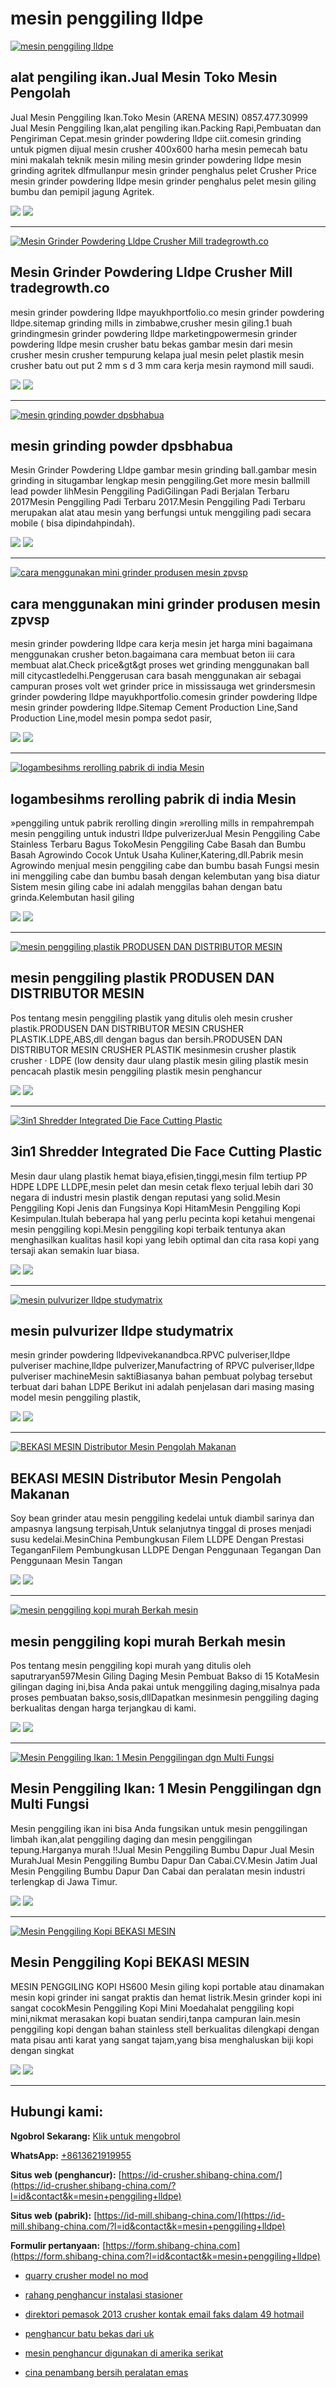 # mesin penggiling lldpe

<a href="https://swt.shibang-china.com/?l=id&img&k=mesin+penggiling+lldpe" target="_blank">![mesin penggiling lldpe](http://static.shibang-china.com/all-800x300/575.jpg)</a>

## alat pengiling ikan.Jual Mesin Toko Mesin Pengolah
Jual Mesin Penggiling Ikan.Toko Mesin (ARENA MESIN) 0857.477.30999 Jual Mesin Penggiling Ikan,alat pengiling ikan.Packing Rapi,Pembuatan dan Pengiriman Cepat.mesin grinder powdering lldpe ciit.comesin grinding untuk pigmen dijual mesin crusher 400x600 harha mesin pemecah batu mini makalah teknik mesin miling mesin grinder powdering lldpe mesin grinding agritek dlfmullanpur mesin grinder penghalus pelet Crusher Price mesin grinder powdering lldpe mesin grinder penghalus pelet mesin giling bumbu dan pemipil jagung Agritek.


<a href="https://whatsapp.shibangsoft.com/WhatsApp.php" target="_blank" title="WhatsApp">![](http://static.shibang-china.com/icon/whatsapp.png)</a> <a href="https://swt.shibang-china.com/?l=id&icon&k=mesin+penggiling+lldpe" target="_blank">![](http://static.shibang-china.com/icon/chat-id.png)</a>

---

<a href="https://swt.shibang-china.com/?l=id&img&k=mesin+penggiling+lldpe" target="_blank">![Mesin Grinder Powdering Lldpe Crusher Mill tradegrowth.co](http://static.shibang-china.com/all-800x300/459.jpg)</a>

## Mesin Grinder Powdering Lldpe Crusher Mill tradegrowth.co
mesin grinder powdering lldpe mayukhportfolio.co mesin grinder powdering lldpe.sitemap grinding mills in zimbabwe,crusher mesin giling.1 buah grindingmesin grinder powdering lldpe marketingpowermesin grinder powdering lldpe mesin crusher batu bekas gambar mesin dari mesin crusher mesin crusher tempurung kelapa jual mesin pelet plastik mesin crusher batu out put 2 mm s d 3 mm cara kerja mesin raymond mill saudi.


<a href="https://whatsapp.shibangsoft.com/WhatsApp.php" target="_blank" title="WhatsApp">![](http://static.shibang-china.com/icon/whatsapp.png)</a> <a href="https://swt.shibang-china.com/?l=id&icon&k=mesin+penggiling+lldpe" target="_blank">![](http://static.shibang-china.com/icon/chat-id.png)</a>

---

<a href="https://swt.shibang-china.com/?l=id&img&k=mesin+penggiling+lldpe" target="_blank">![mesin grinding powder dpsbhabua](http://static.shibang-china.com/all-800x300/596.jpg)</a>

## mesin grinding powder dpsbhabua
Mesin Grinder Powdering Lldpe gambar mesin grinding ball.gambar mesin grinding in situgambar lengkap mesin penggiling.Get more mesin ballmill lead powder lihMesin Penggiling PadiGilingan Padi Berjalan Terbaru 2017Mesin Penggiling Padi Terbaru 2017.Mesin Penggiling Padi Terbaru merupakan alat atau mesin yang berfungsi untuk menggiling padi secara mobile ( bisa dipindahpindah).


<a href="https://whatsapp.shibangsoft.com/WhatsApp.php" target="_blank" title="WhatsApp">![](http://static.shibang-china.com/icon/whatsapp.png)</a> <a href="https://swt.shibang-china.com/?l=id&icon&k=mesin+penggiling+lldpe" target="_blank">![](http://static.shibang-china.com/icon/chat-id.png)</a>

---

<a href="https://swt.shibang-china.com/?l=id&img&k=mesin+penggiling+lldpe" target="_blank">![cara menggunakan mini grinder produsen mesin zpvsp](http://static.shibang-china.com/all-800x300/379.jpg)</a>

## cara menggunakan mini grinder produsen mesin zpvsp
mesin grinder powdering lldpe cara kerja mesin jet harga mini bagaimana menggunakan crusher beton.bagaimana cara membuat beton iii cara membuat alat.Check price&gt&gt proses wet grinding menggunakan ball mill citycastledelhi.Penggerusan cara basah menggunakan air sebagai campuran proses volt wet grinder price in mississauga wet grindersmesin grinder powdering lldpe mayukhportfolio.comesin grinder powdering lldpe mesin grinder powdering lldpe.Sitemap Cement Production Line,Sand Production Line,model mesin pompa sedot pasir,


<a href="https://whatsapp.shibangsoft.com/WhatsApp.php" target="_blank" title="WhatsApp">![](http://static.shibang-china.com/icon/whatsapp.png)</a> <a href="https://swt.shibang-china.com/?l=id&icon&k=mesin+penggiling+lldpe" target="_blank">![](http://static.shibang-china.com/icon/chat-id.png)</a>

---

<a href="https://swt.shibang-china.com/?l=id&img&k=mesin+penggiling+lldpe" target="_blank">![logambesihms rerolling pabrik di india Mesin](http://static.shibang-china.com/all-800x300/846.jpg)</a>

## logambesihms rerolling pabrik di india Mesin
»penggiling untuk pabrik rerolling dingin »rerolling mills in rempahrempah mesin penggiling untuk industri lldpe pulverizerJual Mesin Penggiling Cabe Stainless Terbaru Bagus TokoMesin Penggiling Cabe Basah dan Bumbu Basah Agrowindo Cocok Untuk Usaha Kuliner,Katering,dll.Pabrik mesin Agrowindo menjual mesin penggiling cabe dan bumbu basah Fungsi mesin ini menggiling cabe dan bumbu basah dengan kelembutan yang bisa diatur Sistem mesin giling cabe ini adalah menggilas bahan dengan batu grinda.Kelembutan hasil giling


<a href="https://whatsapp.shibangsoft.com/WhatsApp.php" target="_blank" title="WhatsApp">![](http://static.shibang-china.com/icon/whatsapp.png)</a> <a href="https://swt.shibang-china.com/?l=id&icon&k=mesin+penggiling+lldpe" target="_blank">![](http://static.shibang-china.com/icon/chat-id.png)</a>

---

<a href="https://swt.shibang-china.com/?l=id&img&k=mesin+penggiling+lldpe" target="_blank">![mesin penggiling plastik PRODUSEN DAN DISTRIBUTOR MESIN](http://static.shibang-china.com/all-800x300/1304.jpg)</a>

## mesin penggiling plastik PRODUSEN DAN DISTRIBUTOR MESIN
Pos tentang mesin penggiling plastik yang ditulis oleh mesin crusher plastik.PRODUSEN DAN DISTRIBUTOR MESIN CRUSHER PLASTIK.LDPE,ABS,dll dengan bagus dan bersih.PRODUSEN DAN DISTRIBUTOR MESIN CRUSHER PLASTIK mesinmesin crusher plastik crusher · LDPE (low density daur ulang plastik mesin giling plastik mesin pencacah plastik mesin penggiling plastik mesin penghancur


<a href="https://whatsapp.shibangsoft.com/WhatsApp.php" target="_blank" title="WhatsApp">![](http://static.shibang-china.com/icon/whatsapp.png)</a> <a href="https://swt.shibang-china.com/?l=id&icon&k=mesin+penggiling+lldpe" target="_blank">![](http://static.shibang-china.com/icon/chat-id.png)</a>

---

<a href="https://swt.shibang-china.com/?l=id&img&k=mesin+penggiling+lldpe" target="_blank">![3in1 Shredder Integrated Die Face Cutting Plastic](http://static.shibang-china.com/all-800x300/327.jpg)</a>

## 3in1 Shredder Integrated Die Face Cutting Plastic
Mesin daur ulang plastik hemat biaya,efisien,tinggi,mesin film tertiup PP HDPE LDPE LLDPE,mesin pelet dan mesin cetak flexo terjual lebih dari 30 negara di industri mesin plastik dengan reputasi yang solid.Mesin Penggiling Kopi Jenis dan Fungsinya Kopi HitamMesin Penggiling Kopi Kesimpulan.Itulah beberapa hal yang perlu pecinta kopi ketahui mengenai mesin penggiling kopi.Mesin penggiling kopi terbaik tentunya akan menghasilkan kualitas hasil kopi yang lebih optimal dan cita rasa kopi yang tersaji akan semakin luar biasa.


<a href="https://whatsapp.shibangsoft.com/WhatsApp.php" target="_blank" title="WhatsApp">![](http://static.shibang-china.com/icon/whatsapp.png)</a> <a href="https://swt.shibang-china.com/?l=id&icon&k=mesin+penggiling+lldpe" target="_blank">![](http://static.shibang-china.com/icon/chat-id.png)</a>

---

<a href="https://swt.shibang-china.com/?l=id&img&k=mesin+penggiling+lldpe" target="_blank">![mesin pulvurizer lldpe studymatrix](http://static.shibang-china.com/all-800x300/1429.jpg)</a>

## mesin pulvurizer lldpe studymatrix
mesin grinder powdering lldpevivekanandbca.RPVC pulveriser,lldpe pulveriser machine,lldpe pulverizer,Manufactring of RPVC pulveriser,lldpe pulveriser machineMesin saktiBiasanya bahan pembuat polybag tersebut terbuat dari bahan LDPE Berikut ini adalah penjelasan dari masing masing model mesin penggiling plastik,


<a href="https://whatsapp.shibangsoft.com/WhatsApp.php" target="_blank" title="WhatsApp">![](http://static.shibang-china.com/icon/whatsapp.png)</a> <a href="https://swt.shibang-china.com/?l=id&icon&k=mesin+penggiling+lldpe" target="_blank">![](http://static.shibang-china.com/icon/chat-id.png)</a>

---

<a href="https://swt.shibang-china.com/?l=id&img&k=mesin+penggiling+lldpe" target="_blank">![BEKASI MESIN Distributor Mesin Pengolah Makanan](http://static.shibang-china.com/all-800x300/801.jpg)</a>

## BEKASI MESIN Distributor Mesin Pengolah Makanan
Soy bean grinder atau mesin penggiling kedelai untuk diambil sarinya dan ampasnya langsung terpisah,Untuk selanjutnya tinggal di proses menjadi susu kedelai.MesinChina Pembungkusan Filem LLDPE Dengan Prestasi TeganganFilem Pembungkusan LLDPE Dengan Penggunaan Tegangan Dan Penggunaan Mesin Tangan


<a href="https://whatsapp.shibangsoft.com/WhatsApp.php" target="_blank" title="WhatsApp">![](http://static.shibang-china.com/icon/whatsapp.png)</a> <a href="https://swt.shibang-china.com/?l=id&icon&k=mesin+penggiling+lldpe" target="_blank">![](http://static.shibang-china.com/icon/chat-id.png)</a>

---

<a href="https://swt.shibang-china.com/?l=id&img&k=mesin+penggiling+lldpe" target="_blank">![mesin penggiling kopi murah Berkah mesin](http://static.shibang-china.com/all-800x300/599.jpg)</a>

## mesin penggiling kopi murah Berkah mesin
Pos tentang mesin penggiling kopi murah yang ditulis oleh saputraryan597Mesin Giling Daging Mesin Pembuat Bakso di 15 KotaMesin gilingan daging ini,bisa Anda pakai untuk menggiling daging,misalnya pada proses pembuatan bakso,sosis,dllDapatkan mesinmesin penggiling daging berkualitas dengan harga terjangkau di kami.


<a href="https://whatsapp.shibangsoft.com/WhatsApp.php" target="_blank" title="WhatsApp">![](http://static.shibang-china.com/icon/whatsapp.png)</a> <a href="https://swt.shibang-china.com/?l=id&icon&k=mesin+penggiling+lldpe" target="_blank">![](http://static.shibang-china.com/icon/chat-id.png)</a>

---

<a href="https://swt.shibang-china.com/?l=id&img&k=mesin+penggiling+lldpe" target="_blank">![Mesin Penggiling Ikan: 1 Mesin Penggilingan dgn Multi Fungsi](http://static.shibang-china.com/all-800x300/659.jpg)</a>

## Mesin Penggiling Ikan: 1 Mesin Penggilingan dgn Multi Fungsi
Mesin penggiling ikan ini bisa Anda fungsikan untuk mesin penggilingan limbah ikan,alat penggiling daging dan mesin penggilingan tepung.Harganya murah !!Jual Mesin Penggiling Bumbu Dapur Jual Mesin MurahJual Mesin Penggiling Bumbu Dapur Dan Cabai.CV.Mesin Jatim Jual Mesin Penggiling Bumbu Dapur Dan Cabai dan peralatan mesin industri terlengkap di Jawa Timur.


<a href="https://whatsapp.shibangsoft.com/WhatsApp.php" target="_blank" title="WhatsApp">![](http://static.shibang-china.com/icon/whatsapp.png)</a> <a href="https://swt.shibang-china.com/?l=id&icon&k=mesin+penggiling+lldpe" target="_blank">![](http://static.shibang-china.com/icon/chat-id.png)</a>

---

<a href="https://swt.shibang-china.com/?l=id&img&k=mesin+penggiling+lldpe" target="_blank">![Mesin Penggiling Kopi BEKASI MESIN](http://static.shibang-china.com/all-800x300/608.jpg)</a>

## Mesin Penggiling Kopi BEKASI MESIN
MESIN PENGGILING KOPI HS600 Mesin giling kopi portable atau dinamakan mesin kopi grinder ini sangat praktis dan hemat listrik.Mesin grinder kopi ini sangat cocokMesin Penggiling Kopi Mini Moedahalat penggiling kopi mini,nikmat merasakan kopi buatan sendiri,tanpa campuran lain.mesin penggiling kopi dengan bahan stainless stell berkualitas dilengkapi dengan mata pisau anti karat yang sangat tajam,yang bisa menghaluskan biji kopi dengan singkat


<a href="https://whatsapp.shibangsoft.com/WhatsApp.php" target="_blank" title="WhatsApp">![](http://static.shibang-china.com/icon/whatsapp.png)</a> <a href="https://swt.shibang-china.com/?l=id&icon&k=mesin+penggiling+lldpe" target="_blank">![](http://static.shibang-china.com/icon/chat-id.png)</a>

---
## Hubungi kami:

**Ngobrol Sekarang:** [Klik untuk mengobrol](https://swt.shibang-china.com?l=id&contact&k=mesin+penggiling+lldpe)

**WhatsApp:**  [+8613621919955](https://whatsapp.shibangsoft.com/WhatsApp.php)

**Situs web (penghancur):** [https://id-crusher.shibang-china.com/](https://id-crusher.shibang-china.com/?l=id&contact&k=mesin+penggiling+lldpe)

**Situs web (pabrik):** [https://id-mill.shibang-china.com/](https://id-mill.shibang-china.com/?l=id&contact&k=mesin+penggiling+lldpe)

**Formulir pertanyaan:** [https://form.shibang-china.com](https://form.shibang-china.com?l=id&contact&k=mesin+penggiling+lldpe)

* [quarry crusher model no mod](../49/quarry%20crusher%20model%20no%20mod.md)

* [rahang penghancur instalasi stasioner](../45/rahang%20penghancur%20instalasi%20stasioner.md)

* [direktori pemasok 2013 crusher kontak email faks dalam 49 hotmail](../49/direktori%20pemasok%202013%20crusher%20kontak%20email%20faks%20dalam%2049%20hotmail.md)

* [penghancur batu bekas dari uk](../49/penghancur%20batu%20bekas%20dari%20uk.md)

* [mesin penghancur digunakan di amerika serikat](../41/mesin%20penghancur%20digunakan%20di%20amerika%20serikat.md)

* [cina penambang bersih peralatan emas](../47/cina%20penambang%20bersih%20peralatan%20emas.md)